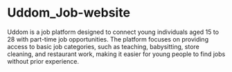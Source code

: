 # Uddom_Job-website
Uddom is a job platform designed to connect young individuals aged 15 to 28 with part-time job opportunities. The platform focuses on providing access to basic job categories, such as teaching, babysitting, store cleaning, and restaurant work, making it easier for young people to find jobs without prior experience.

